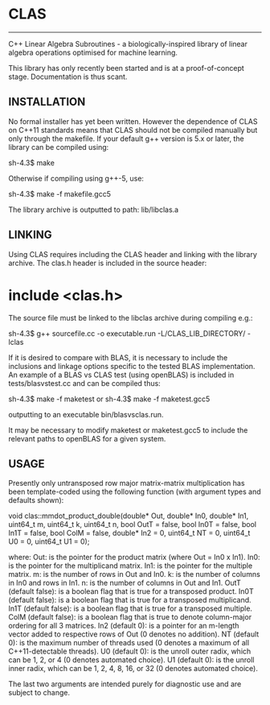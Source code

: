 # CLAS
------
C++ Linear Algebra Subroutines - a biologically-inspired library of linear algebra operations optimised for machine
learning.

This library has only recently been started and is at a proof-of-concept stage. Documentation is thus scant.

INSTALLATION
------------
No formal installer has yet been written. However the dependence of CLAS on C++11 standards means that CLAS should not
be compiled manually but only through the makefile. If your default g++ version is 5.x or later, the library can be
compiled using:

sh-4.3$ make 

Otherwise if compiling using g++-5, use:

sh-4.3$ make -f makefile.gcc5 

The library archive is outputted to path: lib/libclas.a

LINKING
-------
Using CLAS requires including the CLAS header and linking with the library archive. The clas.h header is included in the
source header:

# include <clas.h>

The source file must be linked to the libclas archive during compiling e.g.: 

sh-4.3$ g++ sourcefile.cc -o executable.run -L/CLAS_LIB_DIRECTORY/ -lclas

If it is desired to compare with BLAS, it is necessary to include the inclusions and linkage options specific to the
tested BLAS implementation. An example of a BLAS vs CLAS test (using openBLAS) is included in tests/blasvstest.cc and
can be compiled thus:

sh-4.3$ make -f maketest
or
sh-4.3$ make -f maketest.gcc5

outputting to an executable bin/blasvsclas.run.

It may be necessary to modify maketest or maketest.gcc5 to include the relevant paths to openBLAS for a given system.

USAGE
-----
Presently only untransposed row major matrix-matrix multiplication has been template-coded using the following function
(with argument types and defaults shown):

void clas::mmdot_product_double(double* Out, double* In0, double* In1, uint64_t m, uint64_t k, uint64_t n,
	bool OutT = false, bool In0T = false, bool In1T = false, bool ColM = false, 
	double* In2 = 0, uint64_t NT = 0, uint64_t U0 = 0, uint64_t U1 = 0);

where:
	Out: is the pointer for the product matrix (where Out = In0 x In1).
	In0: is the pointer for the multiplicand matrix.
	In1: is the pointer for the multiple matrix.
	m: is the number of rows in Out and In0.
	k: is the number of columns in In0 and rows in In1.
	n: is the number of columns in Out and In1.
	OutT (default false): is a boolean flag that is true for a transposed product.
	In0T (default false): is a boolean flag that is true for a transposed multiplicand.
	In1T (default false): is a boolean flag that is true for a transposed multiple.
	ColM (default false): is a boolean flag that is true to denote column-major ordering for all 3 matrices.
	In2 (default 0): is a pointer for an m-length vector added to respective rows of Out (0 denotes no addition).
	NT (default 0): is the maximum number of threads used (0 denotes a maximum of all C++11-detectable threads).
	U0 (default 0): is the unroll outer radix, which can be 1, 2, or 4 (0 denotes automated choice).
	U1 (default 0): is the unroll inner radix, which can be 1, 2, 4, 8, 16, or 32 (0 denotes automated choice).

The last two arguments are intended purely for diagnostic use and are subject to change.

